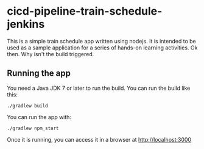 # cicd-pipeline-train-schedule-jenkins

This is a simple train schedule app written using nodejs. It is intended to be used as a sample application for a series of hands-on learning activities. Ok then. Why isn't the build triggered.

## Running the app

You need a Java JDK 7 or later to run the build. You can run the build like this:

    ./gradlew build

You can run the app with:

    ./gradlew npm_start

Once it is running, you can access it in a browser at [http://localhost:3000](http://localhost:3000)
